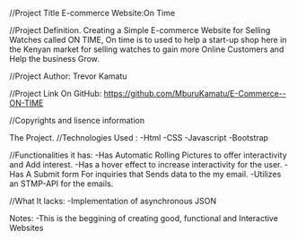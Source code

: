 //Project Title
E-commerce Website:On Time

//Project Definition.
Creating a Simple E-commerce Website for Selling Watches called ON TIME, 
On time is to used to help a start-up shop here in the Kenyan market for selling watches to gain more Online Customers and Help the business Grow.

//Project Author: Trevor Kamatu

//Project Link On GitHub:
https://github.com/MburuKamatu/E-Commerce--ON-TIME

//Copyrights and lisence information


The Project.
//Technologies Used :
-Html
-CSS
-Javascript
-Bootstrap

//Functionalities it has:
-Has Automatic Rolling Pictures to offer interactivity and Add interest.
-Has a hover effect to increase interactivity for the user.
-Has A Submit form For inquiries that Sends data to the my email.
-Utilizes an STMP-API for the emails.

//What It lacks:
-Implementation of asynchronous JSON

Notes:
-This is the beggining of creating good, functional and Interactive Websites


